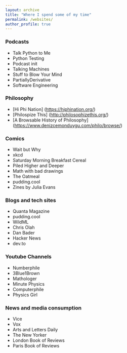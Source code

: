 ```yaml
---
layout: archive
title: "Where I spend some of my time"
permalink: /websites/
author_profile: true
---
```


### Podcasts
* Talk Python to Me
* Python Testing
* Podcast init
* Talking Machines
* Stuff to Blow Your Mind
* PartiallyDerivative
* Software Engineering

### Philosophy
* [Hi Phi Nation] (https://hiphination.org/)
* [Philospize This] (http://philosophizethis.org/)
* [A Browsable History of Philosophy] (https://www.denizcemonduygu.com/philo/browse/)

### Comics
* Wait but Why
* xkcd
* Saturday Morning Breakfast Cereal
* Piled Higher and Deeper
* Math with bad drawings
* The Oatmeal
* pudding.cool
* Zines by Julia Evans

### Blogs and tech sites
* Quanta Magazine
* pudding.cool
* WildML
* Chris Olah
* Dan Bader
* Hacker News
* dev.to

### Youtube Channels
* Numberphile
* 3Blue1Brown
* Mathologer
* Minute Physics
* Computerphile
* Physics Girl

### News and media consumption
* Vice
* Vox
* Arts and Letters Daily
* The New Yorker
* London Book of Reviews
* Paris Book of Reviews
